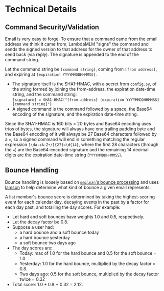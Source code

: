 # Technical Details

## Command Security/Validation

Email is very easy to forge.  To ensure that a command came from the email address we think it came from, LambdaMLM "signs" the command and sends the signed version to that address for the owner of that address to send back (via reply).  The signature is appended to the end of the command string.

Let the command string be `[command string]`, coming from `[from address]`, and expiring at `[expiration YYYYMMDDHHMMSS]`.

- The signature itself is the SHA1-HMAC, with a secret from [`config.py`](../lambda/config.example.py), of the string formed by joining the from-address, the expiration date-time string, and the command string:  
`[signature] = SHA1-HMAC("[from address] [expiration YYYYMMDDHHMMSS] [command string]")`
- A signed command is the command followed by a space, the Base64 encoding of the signature, and the expiration date-time string.

Since the SHA1-HMAC is 160 bits = 20 bytes and Base64 encoding uses trios of bytes, the signature will always have one trailing padding byte and the Base64 encoding of it will always be 27 Base64 characters followed by a `=`, so a signed command will end in something matching the regular expression `[\da-zA-Z+/]{27}=\d{14}`, where the first 28 characters (through the `=`) are the Base64-encoded signature and the remaining 14 decimal digits are the expiration date-time string (`YYYYMMDDHHMMSS`).

## Bounce Handling

Bounce handling is loosely based on [`mailman`'s bounce processing](http://www.gnu.org/software/mailman/mailman-admin/node25.html) and uses [lamson](https://github.com/ilg/lamson-bsd) to help determine what kind of bounce a given email represents.

A list member's bounce score is determined by taking the highest-scoring event for each calendar day, decaying events in the past by a factor for each day past, and totalling the day scores.  For example:

- Let hard and soft bounces have weights 1.0 and 0.5, respectively.
- Let the decay factor be 0.8.
- Suppose a user had:
	- a hard bounce and a soft bounce today
	- a hard bounce yesterday
	- a soft bounce two days ago
- The day scores are:
	- Today: max of 1.0 for the hard bounce and 0.5 for the soft bounce = 1.0
	- Yesterday: 1.0 for the hard bounce, multiplied by the decay factor = 0.8.
	- Two days ago: 0.5 for the soft bounce, multiplied by the decay factor twice = 0.32
- Total score: 1.0 + 0.8 + 0.32 = 2.12.
